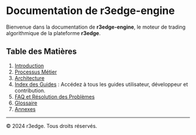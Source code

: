# Documentation de r3edge-engine

Bienvenue dans la documentation de **r3edge-engine**, le moteur de trading algorithmique de la plateforme **r3edge**.

## Table des Matières

1. [Introduction](introduction.md)
2. [Processus Métier](processus-métier/index.md)
3. [Architecture](architecture/index.md)
7. [Index des Guides](guides/index.md) : Accédez à tous les guides utilisateur, développeur et contribution.
8. [FAQ et Résolution des Problèmes](faq.md)
9. [Glossaire](glossary.md)
10. [Annexes](annexes.md)

---

© 2024 r3edge. Tous droits réservés.
